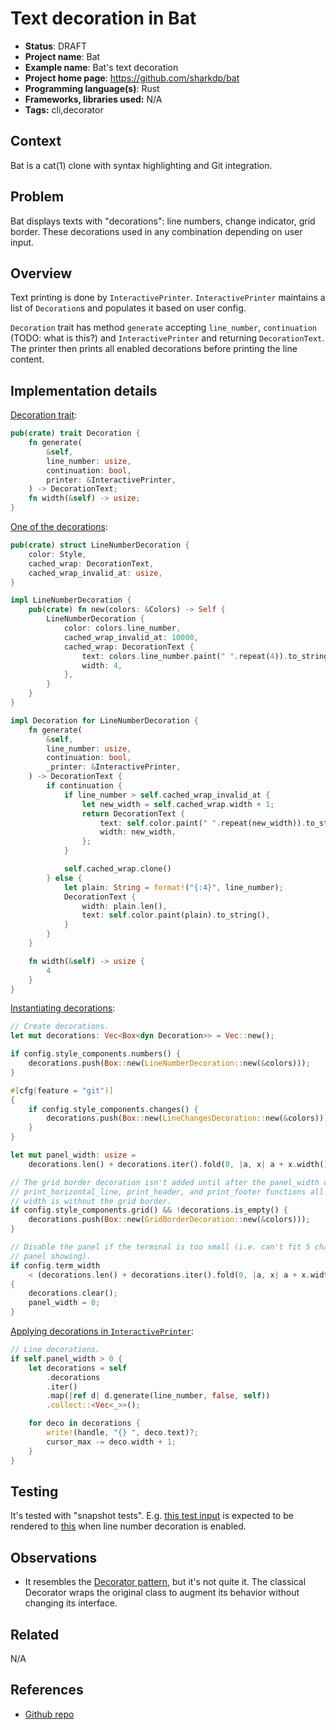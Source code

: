
# Text decoration in Bat

* **Status**: DRAFT
* **Project name**: Bat
* **Example name**: Bat's text decoration
* **Project home page**: https://github.com/sharkdp/bat
* **Programming language(s)**: Rust
* **Frameworks, libraries used:** N/A
* **Tags:** cli,decorator

## Context

Bat is a cat(1) clone with syntax highlighting and Git integration.

## Problem

Bat displays texts with "decorations": line numbers, change indicator, grid border. These decorations used in any combination depending on user input.

## Overview

Text printing is done by `InteractivePrinter`. `InteractivePrinter` maintains a list of `Decoration`s and populates it based on user config.

`Decoration` trait has method `generate` accepting `line_number`, `continuation` (TODO: what is this?) and `InteractivePrinter` and returning `DecorationText`. The printer then prints all enabled decorations before printing the line content.

## Implementation details

[Decoration trait](https://github.com/sharkdp/bat/blob/375d55aa5d7f3390e33febcc40a8d629b22926ae/src/decorations.rs#L12-L20):
```rust
pub(crate) trait Decoration {
    fn generate(
        &self,
        line_number: usize,
        continuation: bool,
        printer: &InteractivePrinter,
    ) -> DecorationText;
    fn width(&self) -> usize;
}
```

[One of the decorations](https://github.com/sharkdp/bat/blob/375d55aa5d7f3390e33febcc40a8d629b22926ae/src/decorations.rs#L22-L70):
```rust
pub(crate) struct LineNumberDecoration {
    color: Style,
    cached_wrap: DecorationText,
    cached_wrap_invalid_at: usize,
}

impl LineNumberDecoration {
    pub(crate) fn new(colors: &Colors) -> Self {
        LineNumberDecoration {
            color: colors.line_number,
            cached_wrap_invalid_at: 10000,
            cached_wrap: DecorationText {
                text: colors.line_number.paint(" ".repeat(4)).to_string(),
                width: 4,
            },
        }
    }
}

impl Decoration for LineNumberDecoration {
    fn generate(
        &self,
        line_number: usize,
        continuation: bool,
        _printer: &InteractivePrinter,
    ) -> DecorationText {
        if continuation {
            if line_number > self.cached_wrap_invalid_at {
                let new_width = self.cached_wrap.width + 1;
                return DecorationText {
                    text: self.color.paint(" ".repeat(new_width)).to_string(),
                    width: new_width,
                };
            }

            self.cached_wrap.clone()
        } else {
            let plain: String = format!("{:4}", line_number);
            DecorationText {
                width: plain.len(),
                text: self.color.paint(plain).to_string(),
            }
        }
    }

    fn width(&self) -> usize {
        4
    }
}
```

[Instantiating decorations](https://github.com/sharkdp/bat/blob/375d55aa5d7f3390e33febcc40a8d629b22926ae/src/printer.rs#L133-L164):

```rust
// Create decorations.
let mut decorations: Vec<Box<dyn Decoration>> = Vec::new();

if config.style_components.numbers() {
    decorations.push(Box::new(LineNumberDecoration::new(&colors)));
}

#[cfg(feature = "git")]
{
    if config.style_components.changes() {
        decorations.push(Box::new(LineChangesDecoration::new(&colors)));
    }
}

let mut panel_width: usize =
    decorations.len() + decorations.iter().fold(0, |a, x| a + x.width());

// The grid border decoration isn't added until after the panel_width calculation, since the
// print_horizontal_line, print_header, and print_footer functions all assume the panel
// width is without the grid border.
if config.style_components.grid() && !decorations.is_empty() {
    decorations.push(Box::new(GridBorderDecoration::new(&colors)));
}

// Disable the panel if the terminal is too small (i.e. can't fit 5 characters with the
// panel showing).
if config.term_width
    < (decorations.len() + decorations.iter().fold(0, |a, x| a + x.width())) + 5
{
    decorations.clear();
    panel_width = 0;
}
```

[Applying decorations in `InteractivePrinter`](https://github.com/sharkdp/bat/blob/375d55aa5d7f3390e33febcc40a8d629b22926ae/src/printer.rs#L412-L424):
```rust
// Line decorations.
if self.panel_width > 0 {
    let decorations = self
        .decorations
        .iter()
        .map(|ref d| d.generate(line_number, false, self))
        .collect::<Vec<_>>();

    for deco in decorations {
        write!(handle, "{} ", deco.text)?;
        cursor_max -= deco.width + 1;
    }
}
```

## Testing

It's tested with "snapshot tests". E.g. [this test input](https://github.com/sharkdp/bat/blob/master/tests/snapshots/sample.rs) is expected to be rendered to [this](https://github.com/sharkdp/bat/blob/master/tests/snapshots/output/numbers.snapshot.txt) when line number decoration is enabled.

## Observations

* It resembles the [Decorator pattern](https://en.wikipedia.org/wiki/Decorator_pattern), but it's not quite it. The classical Decorator wraps the original class to augment its behavior without changing its interface.

## Related

N/A

## References

* [Github repo](https://github.com/sharkdp/bat)
